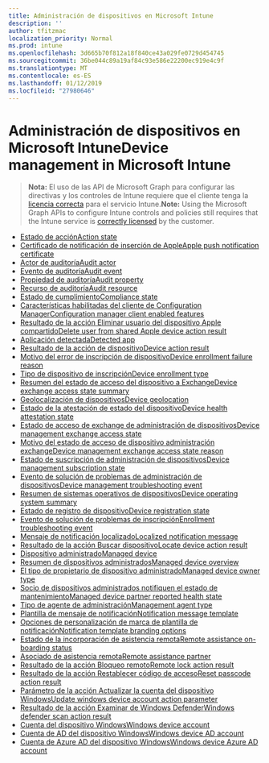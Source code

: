 ```yaml
---
title: Administración de dispositivos en Microsoft Intune
description: ''
author: tfitzmac
localization_priority: Normal
ms.prod: intune
ms.openlocfilehash: 3d665b70f812a18f840ce43a029fe0729d454745
ms.sourcegitcommit: 36be044c89a19af84c93e586e22200ec919e4c9f
ms.translationtype: MT
ms.contentlocale: es-ES
ms.lasthandoff: 01/12/2019
ms.locfileid: "27980646"
---
```

# <a name="device-management-in-microsoft-intune"></a><span data-ttu-id="f959b-102">Administración de dispositivos en Microsoft Intune</span><span class="sxs-lookup"><span data-stu-id="f959b-102">Device management in Microsoft Intune</span></span>

> <span data-ttu-id="f959b-103">**Nota:** El uso de las API de Microsoft Graph para configurar las directivas y los controles de Intune requiere que el cliente tenga la [licencia correcta](https://www.microsoft.com/en-us/cloud-platform/microsoft-intune-pricing) para el servicio Intune.</span><span class="sxs-lookup"><span data-stu-id="f959b-103">**Note:** Using the Microsoft Graph APIs to configure Intune controls and policies still requires that the Intune service is [correctly licensed](https://www.microsoft.com/en-us/cloud-platform/microsoft-intune-pricing) by the customer.</span></span>

- [<span data-ttu-id="f959b-104">Estado de acción</span><span class="sxs-lookup"><span data-stu-id="f959b-104">Action state</span></span>](intune-devices-actionstate.md)
- [<span data-ttu-id="f959b-105">Certificado de notificación de inserción de Apple</span><span class="sxs-lookup"><span data-stu-id="f959b-105">Apple push notification certificate</span></span>](intune-devices-applepushnotificationcertificate.md)
- [<span data-ttu-id="f959b-106">Actor de auditoría</span><span class="sxs-lookup"><span data-stu-id="f959b-106">Audit actor</span></span>](intune-auditing-auditactor.md)
- [<span data-ttu-id="f959b-107">Evento de auditoría</span><span class="sxs-lookup"><span data-stu-id="f959b-107">Audit event</span></span>](intune-auditing-auditevent.md)
- [<span data-ttu-id="f959b-108">Propiedad de auditoría</span><span class="sxs-lookup"><span data-stu-id="f959b-108">Audit property</span></span>](intune-auditing-auditproperty.md)
- [<span data-ttu-id="f959b-109">Recurso de auditoría</span><span class="sxs-lookup"><span data-stu-id="f959b-109">Audit resource</span></span>](intune-auditing-auditresource.md)
- [<span data-ttu-id="f959b-110">Estado de cumplimiento</span><span class="sxs-lookup"><span data-stu-id="f959b-110">Compliance state</span></span>](intune-devices-compliancestate.md)
- [<span data-ttu-id="f959b-111">Características habilitadas del cliente de Configuration Manager</span><span class="sxs-lookup"><span data-stu-id="f959b-111">Configuration manager client enabled features</span></span>](intune-devices-configurationmanagerclientenabledfeatures.md)
- [<span data-ttu-id="f959b-112">Resultado de la acción Eliminar usuario del dispositivo Apple compartido</span><span class="sxs-lookup"><span data-stu-id="f959b-112">Delete user from shared Apple device action result</span></span>](intune-devices-deleteuserfromsharedappledeviceactionresult.md)
- [<span data-ttu-id="f959b-113">Aplicación detectada</span><span class="sxs-lookup"><span data-stu-id="f959b-113">Detected app</span></span>](intune-devices-detectedapp.md)
- [<span data-ttu-id="f959b-114">Resultado de la acción de dispositivo</span><span class="sxs-lookup"><span data-stu-id="f959b-114">Device action result</span></span>](intune-devices-deviceactionresult.md)
- [<span data-ttu-id="f959b-115">Motivo del error de inscripción de dispositivo</span><span class="sxs-lookup"><span data-stu-id="f959b-115">Device enrollment failure reason</span></span>](intune-troubleshooting-deviceenrollmentfailurereason.md)
- [<span data-ttu-id="f959b-116">Tipo de dispositivo de inscripción</span><span class="sxs-lookup"><span data-stu-id="f959b-116">Device enrollment type</span></span>](intune-devices-deviceenrollmenttype.md)
- [<span data-ttu-id="f959b-117">Resumen del estado de acceso del dispositivo a Exchange</span><span class="sxs-lookup"><span data-stu-id="f959b-117">Device exchange access state summary</span></span>](intune-devices-deviceexchangeaccessstatesummary.md)
- [<span data-ttu-id="f959b-118">Geolocalización de dispositivos</span><span class="sxs-lookup"><span data-stu-id="f959b-118">Device geolocation</span></span>](intune-devices-devicegeolocation.md)
- [<span data-ttu-id="f959b-119">Estado de la atestación de estado del dispositivo</span><span class="sxs-lookup"><span data-stu-id="f959b-119">Device health attestation state</span></span>](intune-devices-devicehealthattestationstate.md)
- [<span data-ttu-id="f959b-120">Estado de acceso de exchange de administración de dispositivos</span><span class="sxs-lookup"><span data-stu-id="f959b-120">Device management exchange access state</span></span>](intune-devices-devicemanagementexchangeaccessstate.md)
- [<span data-ttu-id="f959b-121">Motivo del estado de acceso de dispositivo administración exchange</span><span class="sxs-lookup"><span data-stu-id="f959b-121">Device management exchange access state reason</span></span>](intune-devices-devicemanagementexchangeaccessstatereason.md)
- [<span data-ttu-id="f959b-122">Estado de suscripción de administración de dispositivos</span><span class="sxs-lookup"><span data-stu-id="f959b-122">Device management subscription state</span></span>](intune-devices-devicemanagementsubscriptionstate.md)
- [<span data-ttu-id="f959b-123">Evento de solución de problemas de administración de dispositivos</span><span class="sxs-lookup"><span data-stu-id="f959b-123">Device management troubleshooting event</span></span>](intune-troubleshooting-devicemanagementtroubleshootingevent.md)
- [<span data-ttu-id="f959b-124">Resumen de sistemas operativos de dispositivos</span><span class="sxs-lookup"><span data-stu-id="f959b-124">Device operating system summary</span></span>](intune-devices-deviceoperatingsystemsummary.md)
- [<span data-ttu-id="f959b-125">Estado de registro de dispositivo</span><span class="sxs-lookup"><span data-stu-id="f959b-125">Device registration state</span></span>](intune-devices-deviceregistrationstate.md)
- [<span data-ttu-id="f959b-126">Evento de solución de problemas de inscripción</span><span class="sxs-lookup"><span data-stu-id="f959b-126">Enrollment troubleshooting event</span></span>](intune-troubleshooting-enrollmenttroubleshootingevent.md)
- [<span data-ttu-id="f959b-127">Mensaje de notificación localizado</span><span class="sxs-lookup"><span data-stu-id="f959b-127">Localized notification message</span></span>](intune-notification-localizednotificationmessage.md)
- [<span data-ttu-id="f959b-128">Resultado de la acción Buscar dispositivo</span><span class="sxs-lookup"><span data-stu-id="f959b-128">Locate device action result</span></span>](intune-devices-locatedeviceactionresult.md)
- [<span data-ttu-id="f959b-129">Dispositivo administrado</span><span class="sxs-lookup"><span data-stu-id="f959b-129">Managed device</span></span>](intune-devices-manageddevice.md)
- [<span data-ttu-id="f959b-130">Resumen de dispositivos administrados</span><span class="sxs-lookup"><span data-stu-id="f959b-130">Managed device overview</span></span>](intune-devices-manageddeviceoverview.md)
- [<span data-ttu-id="f959b-131">El tipo de propietario de dispositivo administrado</span><span class="sxs-lookup"><span data-stu-id="f959b-131">Managed device owner type</span></span>](intune-devices-manageddeviceownertype.md)
- [<span data-ttu-id="f959b-132">Socio de dispositivos administrados notifiquen el estado de mantenimiento</span><span class="sxs-lookup"><span data-stu-id="f959b-132">Managed device partner reported health state</span></span>](intune-devices-manageddevicepartnerreportedhealthstate.md)
- [<span data-ttu-id="f959b-133">Tipo de agente de administración</span><span class="sxs-lookup"><span data-stu-id="f959b-133">Management agent type</span></span>](intune-devices-managementagenttype.md)
- [<span data-ttu-id="f959b-134">Plantilla de mensaje de notificación</span><span class="sxs-lookup"><span data-stu-id="f959b-134">Notification message template</span></span>](intune-notification-notificationmessagetemplate.md)
- [<span data-ttu-id="f959b-135">Opciones de personalización de marca de plantilla de notificación</span><span class="sxs-lookup"><span data-stu-id="f959b-135">Notification template branding options</span></span>](intune-notification-notificationtemplatebrandingoptions.md)
- [<span data-ttu-id="f959b-136">Estado de la incorporación de asistencia remota</span><span class="sxs-lookup"><span data-stu-id="f959b-136">Remote assistance on-boarding status</span></span>](intune-remoteassistance-remoteassistanceonboardingstatus.md)
- [<span data-ttu-id="f959b-137">Asociado de asistencia remota</span><span class="sxs-lookup"><span data-stu-id="f959b-137">Remote assistance partner</span></span>](intune-remoteassistance-remoteassistancepartner.md)
- [<span data-ttu-id="f959b-138">Resultado de la acción Bloqueo remoto</span><span class="sxs-lookup"><span data-stu-id="f959b-138">Remote lock action result</span></span>](intune-devices-remotelockactionresult.md)
- [<span data-ttu-id="f959b-139">Resultado de la acción Restablecer código de acceso</span><span class="sxs-lookup"><span data-stu-id="f959b-139">Reset passcode action result</span></span>](intune-devices-resetpasscodeactionresult.md)
- [<span data-ttu-id="f959b-140">Parámetro de la acción Actualizar la cuenta del dispositivo Windows</span><span class="sxs-lookup"><span data-stu-id="f959b-140">Update windows device account action parameter</span></span>](intune-devices-updatewindowsdeviceaccountactionparameter.md)
- [<span data-ttu-id="f959b-141">Resultado de la acción Examinar de Windows Defender</span><span class="sxs-lookup"><span data-stu-id="f959b-141">Windows defender scan action result</span></span>](intune-devices-windowsdefenderscanactionresult.md)
- [<span data-ttu-id="f959b-142">Cuenta del dispositivo Windows</span><span class="sxs-lookup"><span data-stu-id="f959b-142">Windows device account</span></span>](intune-devices-windowsdeviceaccount.md)
- [<span data-ttu-id="f959b-143">Cuenta de AD del dispositivo Windows</span><span class="sxs-lookup"><span data-stu-id="f959b-143">Windows device AD account</span></span>](intune-devices-windowsdeviceadaccount.md)
- [<span data-ttu-id="f959b-144">Cuenta de Azure AD del dispositivo Windows</span><span class="sxs-lookup"><span data-stu-id="f959b-144">Windows device Azure AD account</span></span>](intune-devices-windowsdeviceazureadaccount.md)
